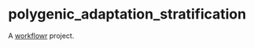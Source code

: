 # polygenic_adaptation_stratification

A [workflowr][] project.

[workflowr]: https://github.com/jdblischak/workflowr